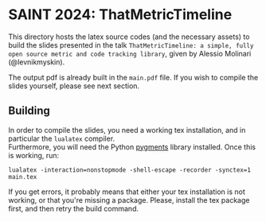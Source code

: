 # SAINT 2024: ThatMetricTimeline

This directory hosts the latex source codes (and the necessary assets) to build the slides presented in the talk `ThatMetricTimeline: a simple, fully
open source metric and code tracking library`, given by Alessio Molinari (@levnikmyskin).

The output pdf is already built in the `main.pdf` file. If you wish to compile the slides yourself, please see next section.

## Building
In order to compile the slides, you need a working tex installation, and in particular the `lualatex` compiler.  
Furthermore, you will need the Python [pygments](https://pygments.org/download/) library installed. Once this is working, run:

```shell
lualatex -interaction=nonstopmode -shell-escape -recorder -synctex=1 main.tex
```

If you get errors, it probably means that either your tex installation is not working, or that you're missing a package. Please, install the tex package first, and then retry the build command.

